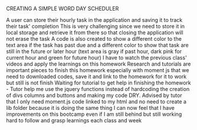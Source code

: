 CREATING A SIMPLE WORD DAY SCHEDULER

A user can store their hourly task in the application and saving it to track their task' completion
This is very challenging since we need to store it in local storage and retrieve it from there so that closing the application will not erase the task
A code is also created to show a different color to the text area if the task has past due and a different color to show that task are still in the future or later hour (text area is gray if past hour, dark pink for current hour and green for future hour)
I have to watch the previous class' videos and apply the learnings on this homework
Research and tutorials are important pieces to finish this homework especially with moment js that we need to downloaded codes, save it and link to the homework for it to work but still is not finish
Waiting for tutorial to get help in finishing the homework - Tutor help me use the jquery functions instead of hardcoding the creation of divs columns and buttons and making my code DRY.
Advised by tutor that I only need moment.js code linked to my html and no need to create a lib folder because it is doing the same thing
I can now feel that I have improvements on this bootcamp even if I am still behind but still working hard to follow and grasp learnings each class and week
